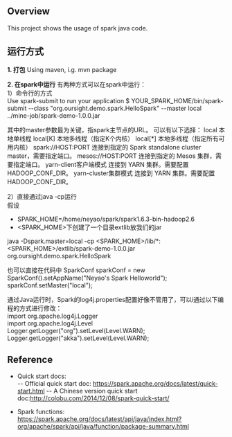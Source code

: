 Overview
--------
This project shows the usage of spark java code.

运行方式
-----
**1. 打包**
Using maven, i.g. mvn package

**2. 在spark中运行**
有两种方式可以在spark中运行：  
1）命令行的方式  
Use spark-submit to run your application
$ YOUR_SPARK_HOME/bin/spark-submit --class "org.oursight.demo.spark.HelloSpark" --master local ../mine-job/spark-demo-1.0.0.jar

其中的master参数最为关键，指spark主节点的URL。
可以有以下选择：
local 本地单线程
local[K] 本地多线程（指定K个内核）
local[*] 本地多线程（指定所有可用内核）
spark://HOST:PORT 连接到指定的 Spark standalone cluster master，需要指定端口。
mesos://HOST:PORT 连接到指定的 Mesos 集群，需要指定端口。
yarn-client客户端模式 连接到 YARN 集群。需要配置 HADOOP_CONF_DIR。
yarn-cluster集群模式 连接到 YARN 集群。需要配置 HADOOP_CONF_DIR。

2）直接通过java -cp运行  
假设
- SPARK_HOME=/home/neyao/spark/spark1.6.3-bin-hadoop2.6
- <SPARK_HOME>下创建了一个目录extlib放我们的jar

java -Dspark.master=local -cp <SPARK_HOME>/lib/*:<SPARK_HOME>/extlib/spark-demo-1.0.0.jar org.oursight.demo.spark.HelloSpark

也可以直接在代码中
SparkConf sparkConf = new SparkConf().setAppName("Neyao's Spark Helloworld");
sparkConf.setMaster("local");

通过Java运行时，Spark的log4j.properties配置好像不管用了，可以i通过以下编程的方式进行修改：  
   import org.apache.log4j.Logger  
   import org.apache.log4j.Level  
   Logger.getLogger("org").setLevel(Level.WARN);  
   Logger.getLogger("akka").setLevel(Level.WARN);  


Reference
---------
- Quick start docs:  
-- Official quick start doc: https://spark.apache.org/docs/latest/quick-start.html
-- A Chinese version quick start doc:http://colobu.com/2014/12/08/spark-quick-start/

- Spark functions:  
https://spark.apache.org/docs/latest/api/java/index.html?org/apache/spark/api/java/function/package-summary.html